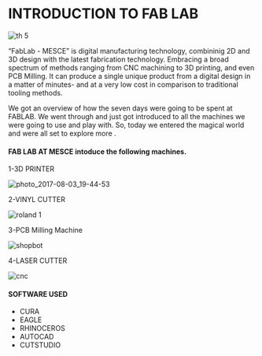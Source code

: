 # INTRODUCTION TO FAB LAB
![th 5](https://user-images.githubusercontent.com/31272035/30199762-2f9d11a6-9485-11e7-90e2-51f2c9418744.jpg)

“FabLab - MESCE” is digital manufacturing technology, combininig 2D and 3D design with the latest fabrication technology. 
Embracing a broad spectrum of methods ranging from CNC machining to 3D printing, and even PCB Milling. It can produce a single 
unique product from a digital design in a matter of minutes- and at a very low cost in comparison to traditional tooling methods.

We got an overview of how the seven days were going to be spent at FABLAB. We went through and just got introduced to 
all the machines we were going to use and play with. So, today we entered the magical world and were all set to explore more .
#### FAB LAB AT MESCE intoduce the following machines.
1-3D PRINTER

![photo_2017-08-03_19-44-53](https://user-images.githubusercontent.com/31272035/30199906-cfbc00fc-9485-11e7-95d8-13a5185e4007.jpg)

2-VINYL CUTTER

![roland 1](https://user-images.githubusercontent.com/31272035/30200012-4d9afe10-9486-11e7-8040-a4adf81beba7.jpg)

3-PCB Milling Machine

![shopbot](https://user-images.githubusercontent.com/31272035/30200147-b94049ea-9486-11e7-8738-4280fd800370.jpg)

4-LASER CUTTER

![cnc](https://user-images.githubusercontent.com/31272035/30200262-3df5ab12-9487-11e7-9e52-28b24c9eadee.jpg)

#### SOFTWARE USED
  * CURA
  * EAGLE
  * RHINOCEROS
  * AUTOCAD
  * CUTSTUDIO
  
  
  
  
